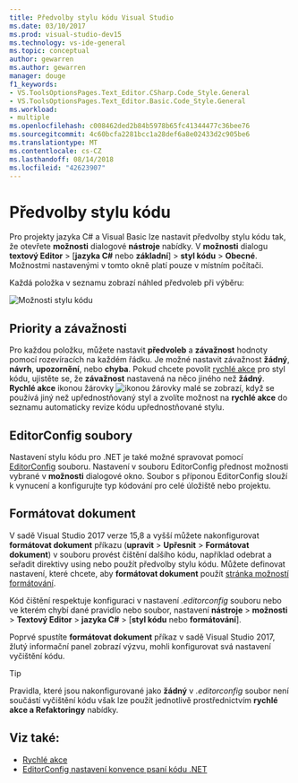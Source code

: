 ```yaml
---
title: Předvolby stylu kódu Visual Studio
ms.date: 03/10/2017
ms.prod: visual-studio-dev15
ms.technology: vs-ide-general
ms.topic: conceptual
author: gewarren
ms.author: gewarren
manager: douge
f1_keywords:
- VS.ToolsOptionsPages.Text_Editor.CSharp.Code_Style.General
- VS.ToolsOptionsPages.Text_Editor.Basic.Code_Style.General
ms.workload:
- multiple
ms.openlocfilehash: c008462ded2b84b5978b65fc41344477c36bee76
ms.sourcegitcommit: 4c60bcfa2281bcc1a28def6a8e02433d2c905be6
ms.translationtype: MT
ms.contentlocale: cs-CZ
ms.lasthandoff: 08/14/2018
ms.locfileid: "42623907"
---
```

# <a name="code-style-preferences"></a>Předvolby stylu kódu

Pro projekty jazyka C# a Visual Basic lze nastavit předvolby stylu kódu tak, že otevřete **možnosti** dialogové **nástroje** nabídky. V **možnosti** dialogu **textový Editor** > [**jazyka C#** nebo **základní**] > **styl kódu**  >  **Obecné**. Možnostmi nastavenými v tomto okně platí pouze v místním počítači.

Každá položka v seznamu zobrazí náhled předvoleb při výběru:

![Možnosti stylu kódu](media/code-style-quick-actions-dialog.png)

## <a name="preference-and-severity"></a>Priority a závažnosti

Pro každou položku, můžete nastavit **předvoleb** a **závažnost** hodnoty pomocí rozevíracích na každém řádku. Je možné nastavit závažnost **žádný**, **návrh**, **upozornění**, nebo **chyba**. Pokud chcete povolit [rychlé akce](../ide/quick-actions.md) pro styl kódu, ujistěte se, že **závažnost** nastavená na něco jiného než **žádný**. **Rychlé akce** ikonou žárovky ![ikonou žárovky malé](media/vs2015_lightbulbsmall.png) se zobrazí, když se používá jiný než upřednostňovaný styl a zvolíte možnost na **rychlé akce** do seznamu automaticky revize kódu upřednostňované stylu.

## <a name="editorconfig-files"></a>EditorConfig soubory

Nastavení stylu kódu pro .NET je také možné spravovat pomocí [EditorConfig](../ide/editorconfig-code-style-settings-reference.md) souboru. Nastavení v souboru EditorConfig přednost možnosti vybrané v **možnosti** dialogové okno. Soubor s příponou EditorConfig slouží k vynucení a konfigurujte typ kódování pro celé úložiště nebo projektu.

## <a name="format-document-command"></a>Formátovat dokument

V sadě Visual Studio 2017 verze 15,8 a vyšší můžete nakonfigurovat **formátovat dokument** příkazu (**upravit** > **Upřesnit**  >  **Formátovat dokument**) v souboru provést čištění dalšího kódu, například odebrat a seřadit direktivy using nebo použít předvolby stylu kódu. Můžete definovat nastavení, které chcete, aby **formátovat dokument** použít [stránka možností formátování](reference/options-text-editor-csharp-formatting.md#format-document-settings).

Kód čištění respektuje konfiguraci v nastavení *.editorconfig* souboru nebo ve kterém chybí dané pravidlo nebo soubor, nastavení **nástroje** > **možnosti**  >  **Textový Editor** > **jazyka C#** > [**styl kódu** nebo **formátování**].

Poprvé spustíte **formátovat dokument** příkaz v sadě Visual Studio 2017, žlutý informační panel zobrazí výzvu, mohli konfigurovat svá nastavení vyčištění kódu.

> [!TIP]
> Pravidla, které jsou nakonfigurované jako **žádný** v *.editorconfig* soubor není součástí vyčištění kódu však lze použít jednotlivě prostřednictvím **rychlé akce a Refaktoringy** nabídky.

## <a name="see-also"></a>Viz také:

- [Rychlé akce](../ide/quick-actions.md)
- [EditorConfig nastavení konvence psaní kódu .NET](../ide/editorconfig-code-style-settings-reference.md)